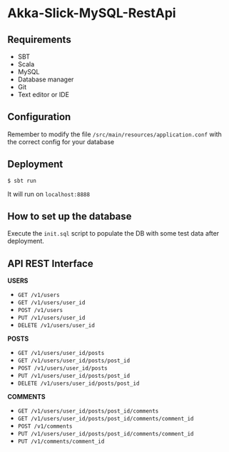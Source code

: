 # Akka-Slick-MySQL-RestApi

## Requirements

- SBT
- Scala
- MySQL
- Database manager
- Git
- Text editor or IDE

## Configuration

Remember to modify the file `/src/main/resources/application.conf` with the correct config for your database

## Deployment

`$ sbt run`

It will run on `localhost:8888`

## How to set up the database

Execute the `init.sql` script to populate the DB with some test data after deployment.

## API REST Interface

**USERS**
- `GET /v1/users`
- `GET /v1/users/user_id`
- `POST /v1/users`
- `PUT /v1/users/user_id`
- `DELETE /v1/users/user_id`


**POSTS**
- `GET /v1/users/user_id/posts`
- `GET /v1/users/user_id/posts/post_id`
- `POST /v1/users/user_id/posts`
- `PUT /v1/users/user_id/posts/post_id`
- `DELETE /v1/users/user_id/posts/post_id`

**COMMENTS**
- `GET /v1/users/user_id/posts/post_id/comments`
- `GET /v1/users/user_id/posts/post_id/comments/comment_id`
- `POST /v1/comments`
- `PUT /v1/users/user_id/posts/post_id/comments/comment_id`
- `PUT /v1/comments/comment_id`
